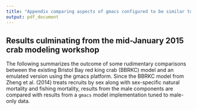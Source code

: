 ```yaml
---
title: "Appendix comparing aspects of gmacs configured to be similar to that of Zheng et al. 2014"
output: pdf_document
---
```

## Results culminating from the mid-January 2015 crab modeling workshop

The following summarizes the outcome of some rudimentary comparisons between the
existing Bristol Bay red king crab (BBRKC) model and an emulated version using
the gmacs platform.  Since the BBRKC model from Zheng et al. (2014) treats
recruits by sex along with sex-specific natural mortality and fishing mortality,
results from the male components are compared with results from a `gmacs` model
implementation tuned to male-only data.






























